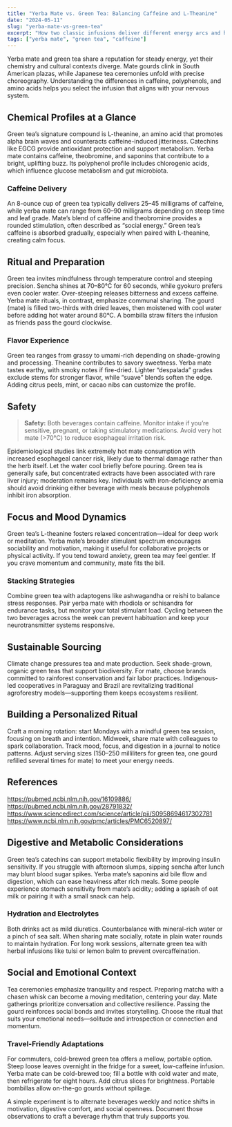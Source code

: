 ```yaml
---
title: "Yerba Mate vs. Green Tea: Balancing Caffeine and L-Theanine"
date: "2024-05-11"
slug: "yerba-mate-vs-green-tea"
excerpt: "How two classic infusions deliver different energy arcs and how to choose for mood, focus, and ritual."
tags: ["yerba mate", "green tea", "caffeine"]
---
```


Yerba mate and green tea share a reputation for steady energy, yet their chemistry and cultural contexts diverge. Mate gourds clink in South American plazas, while Japanese tea ceremonies unfold with precise choreography. Understanding the differences in caffeine, polyphenols, and amino acids helps you select the infusion that aligns with your nervous system.

## Chemical Profiles at a Glance

Green tea’s signature compound is L-theanine, an amino acid that promotes alpha brain waves and counteracts caffeine-induced jitteriness. Catechins like EGCG provide antioxidant protection and support metabolism. Yerba mate contains caffeine, theobromine, and saponins that contribute to a bright, uplifting buzz. Its polyphenol profile includes chlorogenic acids, which influence glucose metabolism and gut microbiota.

### Caffeine Delivery

An 8-ounce cup of green tea typically delivers 25–45 milligrams of caffeine, while yerba mate can range from 60–90 milligrams depending on steep time and leaf grade. Mate’s blend of caffeine and theobromine provides a rounded stimulation, often described as “social energy.” Green tea’s caffeine is absorbed gradually, especially when paired with L-theanine, creating calm focus.

## Ritual and Preparation

Green tea invites mindfulness through temperature control and steeping precision. Sencha shines at 70–80°C for 60 seconds, while gyokuro prefers even cooler water. Over-steeping releases bitterness and excess caffeine. Yerba mate rituals, in contrast, emphasize communal sharing. The gourd (mate) is filled two-thirds with dried leaves, then moistened with cool water before adding hot water around 80°C. A bombilla straw filters the infusion as friends pass the gourd clockwise.

### Flavor Experience

Green tea ranges from grassy to umami-rich depending on shade-growing and processing. Theanine contributes to savory sweetness. Yerba mate tastes earthy, with smoky notes if fire-dried. Lighter “despalada” grades exclude stems for stronger flavor, while “suave” blends soften the edge. Adding citrus peels, mint, or cacao nibs can customize the profile.

## Safety

> **Safety:** Both beverages contain caffeine. Monitor intake if you’re sensitive, pregnant, or taking stimulatory medications. Avoid very hot mate (>70°C) to reduce esophageal irritation risk.

Epidemiological studies link extremely hot mate consumption with increased esophageal cancer risk, likely due to thermal damage rather than the herb itself. Let the water cool briefly before pouring. Green tea is generally safe, but concentrated extracts have been associated with rare liver injury; moderation remains key. Individuals with iron-deficiency anemia should avoid drinking either beverage with meals because polyphenols inhibit iron absorption.

## Focus and Mood Dynamics

Green tea’s L-theanine fosters relaxed concentration—ideal for deep work or meditation. Yerba mate’s broader stimulant spectrum encourages sociability and motivation, making it useful for collaborative projects or physical activity. If you tend toward anxiety, green tea may feel gentler. If you crave momentum and community, mate fits the bill.

### Stacking Strategies

Combine green tea with adaptogens like ashwagandha or reishi to balance stress responses. Pair yerba mate with rhodiola or schisandra for endurance tasks, but monitor your total stimulant load. Cycling between the two beverages across the week can prevent habituation and keep your neurotransmitter systems responsive.

## Sustainable Sourcing

Climate change pressures tea and mate production. Seek shade-grown, organic green teas that support biodiversity. For mate, choose brands committed to rainforest conservation and fair labor practices. Indigenous-led cooperatives in Paraguay and Brazil are revitalizing traditional agroforestry models—supporting them keeps ecosystems resilient.

## Building a Personalized Ritual

Craft a morning rotation: start Mondays with a mindful green tea session, focusing on breath and intention. Midweek, share mate with colleagues to spark collaboration. Track mood, focus, and digestion in a journal to notice patterns. Adjust serving sizes (150–250 milliliters for green tea, one gourd refilled several times for mate) to meet your energy needs.

## References

https://pubmed.ncbi.nlm.nih.gov/16109886/
https://pubmed.ncbi.nlm.nih.gov/28791832/
https://www.sciencedirect.com/science/article/pii/S0958694617302781
https://www.ncbi.nlm.nih.gov/pmc/articles/PMC6520897/


## Digestive and Metabolic Considerations

Green tea’s catechins can support metabolic flexibility by improving insulin sensitivity. If you struggle with afternoon slumps, sipping sencha after lunch may blunt blood sugar spikes. Yerba mate’s saponins aid bile flow and digestion, which can ease heaviness after rich meals. Some people experience stomach sensitivity from mate’s acidity; adding a splash of oat milk or pairing it with a small snack can help.

### Hydration and Electrolytes

Both drinks act as mild diuretics. Counterbalance with mineral-rich water or a pinch of sea salt. When sharing mate socially, rotate in plain water rounds to maintain hydration. For long work sessions, alternate green tea with herbal infusions like tulsi or lemon balm to prevent overcaffeination.

## Social and Emotional Context

Tea ceremonies emphasize tranquility and respect. Preparing matcha with a chasen whisk can become a moving meditation, centering your day. Mate gatherings prioritize conversation and collective resilience. Passing the gourd reinforces social bonds and invites storytelling. Choose the ritual that suits your emotional needs—solitude and introspection or connection and momentum.

### Travel-Friendly Adaptations

For commuters, cold-brewed green tea offers a mellow, portable option. Steep loose leaves overnight in the fridge for a sweet, low-caffeine infusion. Yerba mate can be cold-brewed too; fill a bottle with cold water and mate, then refrigerate for eight hours. Add citrus slices for brightness. Portable bombillas allow on-the-go gourds without spillage.


A simple experiment is to alternate beverages weekly and notice shifts in motivation, digestive comfort, and social openness.
Document those observations to craft a beverage rhythm that truly supports you.
